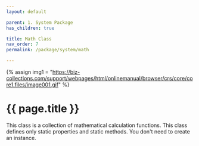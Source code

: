 ```yaml
---
layout: default

parent: 1. System Package
has_children: true

title: Math Class
nav_order: 7
permalink: /package/system/math

---
```

{% assign img1 = "https://biz-collections.com/support/webpages/html/onlinemanual/browser/crs/core/core1.files/image001.gif" %}


# {{ page.title }}

This class is a collection of mathematical calculation functions.
This class defines only static properties and static methods. You don't need to create an instance.